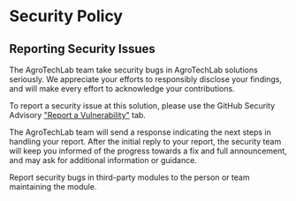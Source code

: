 # Security Policy

## Reporting Security Issues

The AgroTechLab team take security bugs in AgroTechLab solutions seriously. We appreciate your efforts to responsibly disclose your findings, and will make every effort to acknowledge your contributions.

To report a security issue at this solution, please use the GitHub Security Advisory ["Report a Vulnerability"](https://github.com/agrotechlab-ifsc/breakout_heltec_wifi_lora_32_v3/security/advisories/new) tab.

The AgroTechLab team will send a response indicating the next steps in handling your report. After the initial reply to your report, the security team will keep you informed of the progress towards a fix and full announcement, and may ask for additional information or guidance.

Report security bugs in third-party modules to the person or team maintaining the module.
